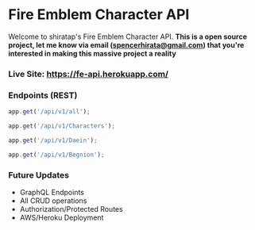 # Fire Emblem Character API

Welcome to shiratap's Fire Emblem Character API. **This is a open source
project, let me know via email (spencerhirata@gmail.com) that you're interested
in making this massive project a reality**

### Live Site: https://fe-api.herokuapp.com/

### Endpoints (REST)

```js
app.get('/api/v1/all');
```

```js
app.get('/api/v1/Characters');
```

```js
app.get('/api/v1/Daein');
```

```js
app.get('/api/v1/Begnion');
```

### Future Updates

- GraphQL Endpoints
- All CRUD operations
- Authorization/Protected Routes
- AWS/Heroku Deployment
